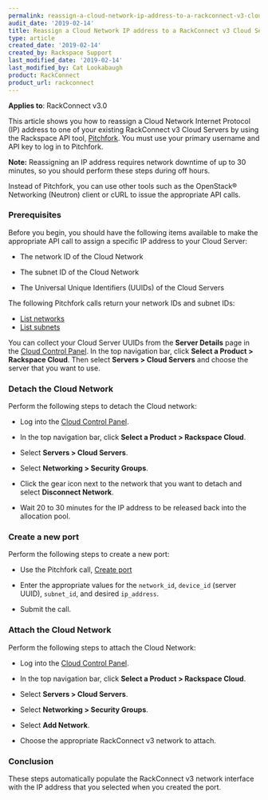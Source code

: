 ```yaml
---
permalink: reassign-a-cloud-network-ip-address-to-a-rackconnect-v3-cloud-server/
audit_date: '2019-02-14'
title: Reassign a Cloud Network IP address to a RackConnect v3 Cloud Server
type: article
created_date: '2019-02-14'
created_by: Rackspace Support
last_modified_date: '2019-02-14'
last_modified_by: Cat Lookabaugh
product: RackConnect
product_url: rackconnect
---
```


**Applies to**: RackConnect v3.0

This article shows you how to reassign a Cloud Network Internet Protocol (IP)
address to one of your existing RackConnect v3 Cloud Servers by using the
Rackspace API tool, [Pitchfork](https://pitchfork.rax.io/). You must use your
primary username and API key to log in to Pitchfork.

**Note:** Reassigning an IP address requires network downtime of up to 30
minutes, so you should perform these steps during off hours.

Instead of Pitchfork, you can use other tools such as the OpenStack&reg;
Networking (Neutron) client or cURL to issue the appropriate API calls.

### Prerequisites

Before you begin, you should have the following items available to make the
appropriate API call to assign a specific IP address to your Cloud Server:

- The network ID of the Cloud Network

- The subnet ID of the Cloud Network

- The Universal Unique Identifiers (UUIDs) of the Cloud Servers

The following Pitchfork calls return your network IDs and subnet IDs:

- [List networks](https://pitchfork.rax.io/networks/#list_networks-networks)
- [List subnets](https://pitchfork.rax.io/networks/#list_subnets-networks)

You can collect your Cloud Server UUIDs from the **Server Details** page in the
[Cloud Control Panel](https://login.rackspace.com). In the top navigation bar,
click **Select a Product > Rackspace Cloud**. Then select **Servers > Cloud
Servers** and choose the server that you want to use.

### Detach the Cloud Network

Perform the following steps to detach the Cloud network:

- Log into the [Cloud Control Panel](https://login.rackspace.com).

- In the top navigation bar, click **Select a Product > Rackspace Cloud**.

- Select **Servers > Cloud Servers**.

- Select **Networking > Security Groups**.

- Click the gear icon next to the network that you want to detach and select
  **Disconnect Network**.

- Wait 20 to 30 minutes for the IP address to be released back into the
  allocation pool.


### Create a new port

Perform the following steps to create a new port:

- Use the Pitchfork call, [Create port](https://pitchfork.rax.io/networks/#create_port-networks)

- Enter the appropriate values for the `network_id`, `device_id` (server UUID),
  `subnet_id`, and desired `ip_address`.

- Submit the call.


### Attach the Cloud Network

Perform the following steps to attach the Cloud Network:

- Log into the [Cloud Control Panel](https://login.rackspace.com).

- In the top navigation bar, click **Select a Product > Rackspace Cloud**.

- Select **Servers > Cloud Servers**.

- Select **Networking > Security Groups**.

- Select **Add Network**.

- Choose the appropriate RackConnect v3 network to attach.

### Conclusion

These steps automatically populate the RackConnect v3 network interface with
the IP address that you selected when you created the port.
